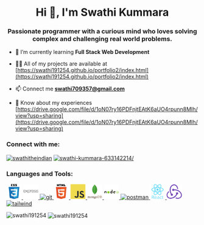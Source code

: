<h1 align="center">Hi 👋, I'm Swathi Kummara</h1>
<h3 align="center">Passionate programmer with a curious mind who loves solving complex and challenging real world problems.</h3>

- 🌱 I’m currently learning **Full Stack Web Development**

- 👨‍💻 All of my projects are available at [https://swathi191254.github.io/portfolio2/index.html](https://swathi191254.github.io/portfolio2/index.html)

- 📫 Connect me **swathi709357@gmail.com**

- 📄 Know about my experiences [https://drive.google.com/file/d/1oN07ry16PDFnjtEAtK6aUO4rpunn8MIh/view?usp=sharing](https://drive.google.com/file/d/1oN07ry16PDFnjtEAtK6aUO4rpunn8MIh/view?usp=sharing)

<h3 align="left">Connect with me:</h3>
<p align="left">
<a href="https://twitter.com/swathitheindian" target="blank"><img align="center" src="https://raw.githubusercontent.com/rahuldkjain/github-profile-readme-generator/master/src/images/icons/Social/twitter.svg" alt="swathitheindian" height="30" width="40" /></a>
<a href="https://linkedin.com/in/swathi-kummara-633142214/" target="blank"><img align="center" src="https://raw.githubusercontent.com/rahuldkjain/github-profile-readme-generator/master/src/images/icons/Social/linked-in-alt.svg" alt="swathi-kummara-633142214/" height="30" width="40" /></a>
</p>

<h3 align="left">Languages and Tools:</h3>
<p align="left"> <a href="https://www.w3schools.com/css/" target="_blank" rel="noreferrer"> <img src="https://raw.githubusercontent.com/devicons/devicon/master/icons/css3/css3-original-wordmark.svg" alt="css3" width="40" height="40"/> </a> <a href="https://expressjs.com" target="_blank" rel="noreferrer"> <img src="https://raw.githubusercontent.com/devicons/devicon/master/icons/express/express-original-wordmark.svg" alt="express" width="40" height="40"/> </a> <a href="https://git-scm.com/" target="_blank" rel="noreferrer"> <img src="https://www.vectorlogo.zone/logos/git-scm/git-scm-icon.svg" alt="git" width="40" height="40"/> </a> <a href="https://www.w3.org/html/" target="_blank" rel="noreferrer"> <img src="https://raw.githubusercontent.com/devicons/devicon/master/icons/html5/html5-original-wordmark.svg" alt="html5" width="40" height="40"/> </a> <a href="https://developer.mozilla.org/en-US/docs/Web/JavaScript" target="_blank" rel="noreferrer"> <img src="https://raw.githubusercontent.com/devicons/devicon/master/icons/javascript/javascript-original.svg" alt="javascript" width="40" height="40"/> </a> <a href="https://www.mongodb.com/" target="_blank" rel="noreferrer"> <img src="https://raw.githubusercontent.com/devicons/devicon/master/icons/mongodb/mongodb-original-wordmark.svg" alt="mongodb" width="40" height="40"/> </a> <a href="https://nodejs.org" target="_blank" rel="noreferrer"> <img src="https://raw.githubusercontent.com/devicons/devicon/master/icons/nodejs/nodejs-original-wordmark.svg" alt="nodejs" width="40" height="40"/> </a> <a href="https://postman.com" target="_blank" rel="noreferrer"> <img src="https://www.vectorlogo.zone/logos/getpostman/getpostman-icon.svg" alt="postman" width="40" height="40"/> </a> <a href="https://reactjs.org/" target="_blank" rel="noreferrer"> <img src="https://raw.githubusercontent.com/devicons/devicon/master/icons/react/react-original-wordmark.svg" alt="react" width="40" height="40"/> </a> <a href="https://redux.js.org" target="_blank" rel="noreferrer"> <img src="https://raw.githubusercontent.com/devicons/devicon/master/icons/redux/redux-original.svg" alt="redux" width="40" height="40"/> </a> <a href="https://tailwindcss.com/" target="_blank" rel="noreferrer"> <img src="https://www.vectorlogo.zone/logos/tailwindcss/tailwindcss-icon.svg" alt="tailwind" width="40" height="40"/> </a> </p>

<p><img align="left" src="https://github-readme-stats.vercel.app/api/top-langs?username=swathi191254&show_icons=true&locale=en&layout=compact" alt="swathi191254" /></p>

<p>&nbsp;<img align="center" src="https://github-readme-stats.vercel.app/api?username=swathi191254&show_icons=true&locale=en" alt="swathi191254" /></p>
